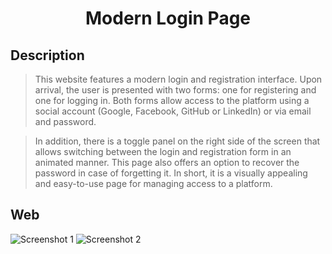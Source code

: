 <h1 align="center">Modern Login Page</h1>

## Description
> This website features a modern login and registration interface. Upon arrival, the user is presented with two forms: one for registering and one for logging in. Both forms allow access to the platform using a social account (Google, Facebook, GitHub or LinkedIn) or via email and password.

> In addition, there is a toggle panel on the right side of the screen that allows switching between the login and registration form in an animated manner. This page also offers an option to recover the password in case of forgetting it. In short, it is a visually appealing and easy-to-use page for managing access to a platform.

## Web
![Screenshot 1](https://i.imgur.com/sBl6DZU.png)
![Screenshot 2](https://i.imgur.com/W3AXDzK.png)